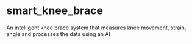 # smart_knee_brace
An intelligent knee brace system that measures knee movement, strain, angle and processes the data using an AI
